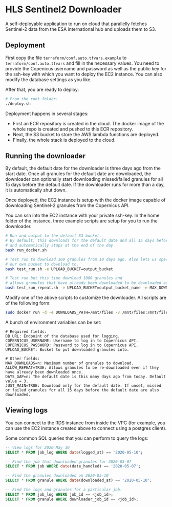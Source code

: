 # HLS Sentinel2 Downloader

A self-deployable application to run on cloud that parallelly fetches Sentinel-2 data from the ESA international hub and uploads them to S3.


## Deployment

First copy the file `terraform/conf.auto.tfvars.example` to `terraform/conf.auto.tfvars` and fill in the necessary values. You need to provide the Copenicus username and password as well as the public key for the ssh-key with which you want to deploy the EC2 instance. You can also modify the database settings as you like.

After that, you are ready to deploy:

```bash
# From the root folder:
./deploy.sh
```

Deployment happens in several stages:

* First an ECR repository is created in the cloud. The docker image of the whole
  repo is created and pushed to this ECR repository.
* Next, the S3 bucket to store the AWS lambda functions are deployed.
* Finally, the whole stack is deployed to the cloud.


## Running the downloader

By default, the default date for the downloader is three days ago from the start date. Once all granules for the default date are downloaded, the downloader can optionally start downloading missed/failed granules for all 15 days before the default date. If the downloader runs for more than a day, it is automatically shut down.

Once deployed, the EC2 instance is setup with the docker image capable of downloading Sentinel-2 granules from the Copernicus API.

You can ssh into the EC2 instance with your private ssh-key. In the home folder of the instance, three example scripts are setup for you to run the downloader.

```bash
# Run and output to the default S3 bucket.
# By default, this downloads for the default date and all 15 days before it
# and automatically stops at the end of the day.
bash run_docker.sh

# Test run to download 100 granules from 10 days ago. Also lets us specify
# our own bucket to download to.
bash test_run.sh -e UPLOAD_BUCKET=output_bucket

# Test run but this time download 1000 granules and
# allows granules that have already been downloaded to be downloaded again.
bash test_run_repeat.sh -e UPLOAD_BUCKET=output_bucket_name -e MAX_DOWNLOADS=1000
```

Modify one of the above scripts to customize the downloader. All scripts are of the following form:

```bash
sudo docker run -d -e DOWNLOADS_PATH=/mnt/files -v /mnt/files:/mnt/files <DOCKER_IMAGE>
```

A bunch of environment variables can be set:

```
# Required fields:
DB_URL: Endpoint of the database used for logging.
COPERNICUS_USERNAME: Username to log in to Copernicus API.
COPERNICUS_PASSWORD: Password to log in to Copernicus API.
UPLOAD_BUCKET: Bucket to put downloaded granules into.

# Other fields:
MAX_DOWNLOADS=n: Maximum number of granules to download.
ALLOW_REPEAT=TRUE: Allows granules to be re-downloaded even if they have already been downloaded once.
DAYS_GAP=n: The default date is this many days ago from today. Default value = 3.
JUST_MAIN=TRUE: Download only for the default date. If unset, missed or failed granules for all 15 days before the default date are also downloaded.
```


## Viewing logs

You can connect to the RDS instance from inside the VPC (for example, you can use the EC2 instance created above to connect using a postgres client).

Some common SQL queries that you can perform to query the logs:

```sql
-- View logs for 2020 May 10
SELECT * FROM job_log WHERE date(logged_at) == '2020-05-10';

-- Find the job that downloaded granules for 2020-03-07
SELECT * FROM job WHERE date(date_handled) == '2020-05-07';

-- Find the granules downloaded on 2020-05-10
SELECT * FROM granule WHERE date(downloaded_at) == '2020-05-10';

-- Find the logs and granules for a particular job.
SELECT * FROM job_log WHERE job_id == <job_id>;
SELECT * FROM granule WHERE downloader_job_id == <job_id>;
```
